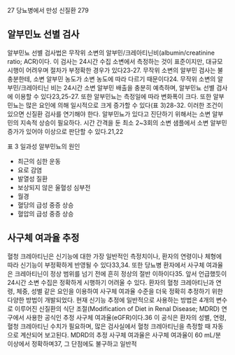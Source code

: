 27 당뇨병에서 만성 신질환 279

## 알부민뇨 선별 검사
알부민뇨 선별 검사법은 무작위 소변의 알부민/크레아티닌비(albumin/creatinine ratio; ACR)이다. 이 검사는 24시간 수집 소변에서 측정하는 것이 표준이지만, 대규모 시행이 어려우며 절차가 부정확한 경우가 있다23-27. 무작위 소변의 알부민 검사는 불충분한테, 소변 알부민 농도가 소변 농도에 따라 다르기 때문이다24. 무작위 소변의 알부민/크레아티닌 비는 24시간 소변 알부민 배출을 충분히 예측하며, 알부민뇨 선별 검사에 이용할 수 있다23,25-27.
또한 알부민뇨는 측정일에 따라 변화폭이 크다. 또한 알부민뇨는 많은 요인에 의해 일시적으로 크게 증가할 수 있다(표 3)28-32. 이러한 조건이 있으면 신질환 검사를 연기해야 한다. 알부민뇨가 있다고 진단하기 위해서는 소변 알부민의 지속적 상승이 필요하다. 시간 간격을 둔 최소 2~3회의 소변 샘플에서 소변 알부민 증가가 있어야 이상으로 판단할 수 있다.21,22

표 3 일과성 알부민뇨의 원인
- 최근의 심한 운동
- 요로 감염
- 발열성 질환
- 보상되지 않은 울혈성 심부전
- 월경
- 혈당의 급성 중증 상승
- 혈압의 급성 중증 상승

## 사구체 여과율 추정
혈청 크레아티닌은 신기능에 대한 가장 일반적인 측정치이나, 환자의 연령이나 체형에 따라 신기능이 부정확하게 반영될 수 있다33,34. 또한 당뇨병 환자에서 사구체 여과율은 크레아티닌이 정상 범위를 넘기 전에 흔히 정상의 절반 이하이다35.
앞서 언급했듯이 24시간 소변 수집은 정확하게 시행하기 어려울 수 있다. 환자의 혈청 크레아티닌과 연령, 체중, 성별 같은 요인을 이용하여 사구체 여과율 수준을 더욱 정확히 추정하기 위한 다양한 방법이 개발되었다. 현재 신기능 추정에 일반적으로 사용하는 방법은 4개의 변수로 이루어진 신질환의 식단 조절(Modification of Diet in Renal Disease; MDRD) 연구에서 사용한 공식인 추정 사구체 여과율(eGFR)이다.36 이 공식은 환자의 성별, 연령, 혈청 크레아티닌 수치가 필요하며, 많은 검사실에서 혈청 크레아티닌을 측정할 때 자동으로 계산되어 보고된다. MDRD의 추정 사구체 여과율은 사구체 여과율이 60 mL/분 이상에서 정확하며37, 그 단점에도 불구하고 일반적